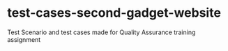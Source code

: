 # test-cases-second-gadget-website
Test Scenario and test cases made for Quality Assurance training assignment
